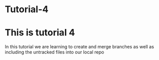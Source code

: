 # Tutorial-4

# This is tutorial 4

In this tutorial we are learning to create and merge branches as well as including the untracked files into our local repo